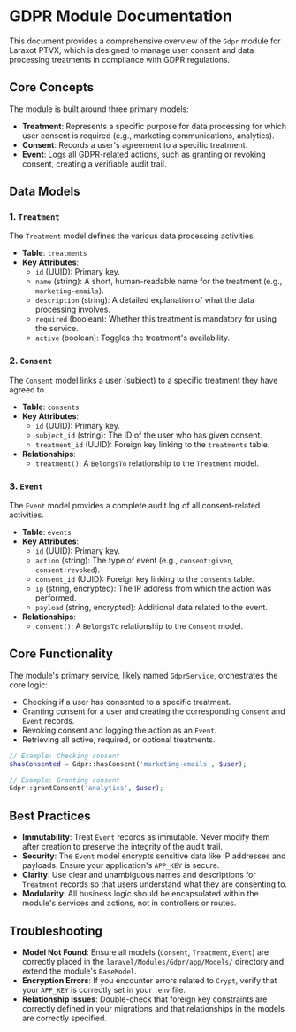 # GDPR Module Documentation

This document provides a comprehensive overview of the `Gdpr` module for Laraxot PTVX, which is designed to manage user consent and data processing treatments in compliance with GDPR regulations.

## Core Concepts

The module is built around three primary models:

- **Treatment**: Represents a specific purpose for data processing for which user consent is required (e.g., marketing communications, analytics).
- **Consent**: Records a user's agreement to a specific treatment.
- **Event**: Logs all GDPR-related actions, such as granting or revoking consent, creating a verifiable audit trail.

## Data Models

### 1. `Treatment`

The `Treatment` model defines the various data processing activities.

- **Table**: `treatments`
- **Key Attributes**:
  - `id` (UUID): Primary key.
  - `name` (string): A short, human-readable name for the treatment (e.g., `marketing-emails`).
  - `description` (string): A detailed explanation of what the data processing involves.
  - `required` (boolean): Whether this treatment is mandatory for using the service.
  - `active` (boolean): Toggles the treatment's availability.

### 2. `Consent`

The `Consent` model links a user (subject) to a specific treatment they have agreed to.

- **Table**: `consents`
- **Key Attributes**:
  - `id` (UUID): Primary key.
  - `subject_id` (string): The ID of the user who has given consent.
  - `treatment_id` (UUID): Foreign key linking to the `treatments` table.
- **Relationships**:
  - `treatment()`: A `BelongsTo` relationship to the `Treatment` model.

### 3. `Event`

The `Event` model provides a complete audit log of all consent-related activities.

- **Table**: `events`
- **Key Attributes**:
  - `id` (UUID): Primary key.
  - `action` (string): The type of event (e.g., `consent:given`, `consent:revoked`).
  - `consent_id` (UUID): Foreign key linking to the `consents` table.
  - `ip` (string, encrypted): The IP address from which the action was performed.
  - `payload` (string, encrypted): Additional data related to the event.
- **Relationships**:
  - `consent()`: A `BelongsTo` relationship to the `Consent` model.

## Core Functionality

The module's primary service, likely named `GdprService`, orchestrates the core logic:

- Checking if a user has consented to a specific treatment.
- Granting consent for a user and creating the corresponding `Consent` and `Event` records.
- Revoking consent and logging the action as an `Event`.
- Retrieving all active, required, or optional treatments.

```php
// Example: Checking consent
$hasConsented = Gdpr::hasConsent('marketing-emails', $user);

// Example: Granting consent
Gdpr::grantConsent('analytics', $user);
```

## Best Practices

- **Immutability**: Treat `Event` records as immutable. Never modify them after creation to preserve the integrity of the audit trail.
- **Security**: The `Event` model encrypts sensitive data like IP addresses and payloads. Ensure your application's `APP_KEY` is secure.
- **Clarity**: Use clear and unambiguous names and descriptions for `Treatment` records so that users understand what they are consenting to.
- **Modularity**: All business logic should be encapsulated within the module's services and actions, not in controllers or routes.

## Troubleshooting

- **Model Not Found**: Ensure all models (`Consent`, `Treatment`, `Event`) are correctly placed in the `laravel/Modules/Gdpr/app/Models/` directory and extend the module's `BaseModel`.
- **Encryption Errors**: If you encounter errors related to `Crypt`, verify that your `APP_KEY` is correctly set in your `.env` file.
- **Relationship Issues**: Double-check that foreign key constraints are correctly defined in your migrations and that relationships in the models are correctly specified.
